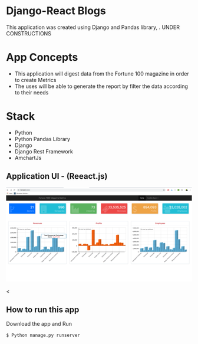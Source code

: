 # Django-React Blogs
This application  was created using Django and Pandas library, .   UNDER CONSTRUCTIONS




# App Concepts
<ul>

<li>This application will   digest data from the Fortune 100 magazine in order to create Metrics </li>
 <li>The uses will be able to generate the report by filter the data according to their needs </li>


</ul>


# Stack
<ul>

<li>Python</li>
 <li>Python Pandas Library </li>
 <li>Django </li>
  <li>Django Rest Framework </li>
  <li>AmchartJs</li>

</ul>


## Application UI - (Reeact.js)


![Alt text](/images/p1.png "Homagepe" )


<




## How to run this app

Download the app and Run
```bash
$ Python manage.py runserver
```
